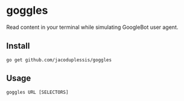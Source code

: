 # goggles

Read content in your terminal while simulating GoogleBot user agent.

## Install

`go get github.com/jacoduplessis/goggles`

## Usage

`goggles URL [SELECTORS]`

